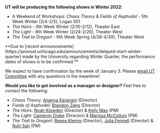 **UT will be producing the following shows in Winter 2022**:

* A Weekend of Workshops: *Chaos Theory* & *Fields of Asphodel* - 5th Week Winter (2/4-2/5), Logan 501
* *The Heirs* - 6th Week Winter (2/10-2/12), Theater East
* *The Light* - 8th Week Winter (2/24-2/26), Theater West
* *The Trail to Oregon!* - 6th Week Spring (4/28-4/30), Theater West

<div markdown=1 class="alert alert-primary">
**Due to [recent announcements](https://provost.uchicago.edu/announcements/delayed-start-winter-quarter) made by the University regarding Winter Quarter, the performance dates of shows is to be confirmed.**

We expect to have confirmation by the week of January 3. Please [email UT Committee](mailto:ut-committee@uchicago.edu) with any questions in the meantime!
</div>

**Would you like to get involved as a manager or designer?** Feel free to contact the following:

* *Chaos Theory*: [Ananya Karanam](mailto:akaranam@uchicago.edu) (Director)
* *Fields of Asphodel*: [Brandon Zang](mailto:brandonzang@uchicago.edu) (Director)
* *The Heirs*: [Noah Klowden](mailto:noahklowden@uchicago.edu) (Director) & [Kelly Mao](mailto:kellymao@uchicago.edu) (PM)
* *The Light*: [Cameron Drake](mailto:drakecm@uchicago.edu) (Director) & [Marissa McCollum](mailto:mmccollum@uchicago.edu) (PM)
* *The Trail to Oregon!*: [Reese Klemm](mailto:klemm@uchicago.edu) (Director), [Julia Fennell](mailto:julia.shea.fennell@gmail.com) (Director) & [Ruhi Sah](mailto:rusah@uchicago.edu) (PM)